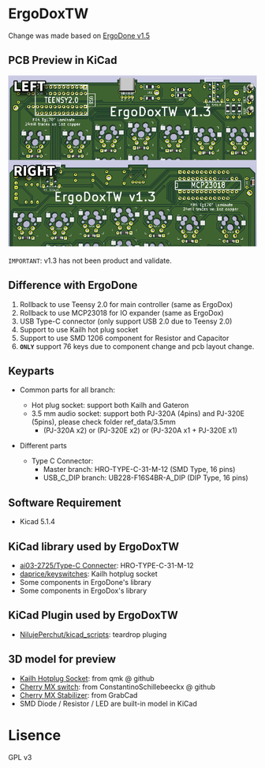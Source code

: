 # ErgoDoxTW
Change was made based on [ErgoDone v1.5](https://github.com/ktec-hq/ErgoDone/commit/091d1d12327a9dc95b3b4be09c8e6d85ce0d4d30)  

## PCB Preview in KiCad
![pcb preview](https://raw.githubusercontent.com/Keyman-Taiwan/ErgoDoxTW/master/pcb_preview.png)

`IMPORTANT`: v1.3 has not been product and validate.

## Difference with ErgoDone
1. Rollback to use Teensy 2.0 for main controller (same as ErgoDox)
2. Rollback to use MCP23018 for IO expander (same as ErgoDox)
3. USB Type-C connector (only support USB 2.0 due to Teensy 2.0)
4. Support to use Kailh hot plug socket
5. Support to use SMD 1206 component for Resistor and Capacitor
6. **`ONLY`** support 76 keys due to component change and pcb layout change.

## Keyparts
* Common parts for all branch:
  * Hot plug socket: support both Kailh and Gateron 
  * 3.5 mm audio socket: support both PJ-320A (4pins) and PJ-320E (5pins), please check folder ref_data/3.5mm
    * (PJ-320A x2) or (PJ-320E x2) or (PJ-320A x1 + PJ-320E x1)

* Different parts
  * Type C Connector:
    * Master branch: HRO-TYPE-C-31-M-12 (SMD Type, 16 pins)
    * USB_C_DIP branch: UB228-F16S4BR-A_DIP (DIP Type, 16 pins)

## Software Requirement
* Kicad 5.1.4

## KiCad library used by ErgoDoxTW
* [ai03-2725/Type-C Connecter](https://github.com/ai03-2725/Type-C.pretty): HRO-TYPE-C-31-M-12
* [daprice/keyswitches](https://github.com/daprice/keyswitches.pretty): Kailh hotplug socket
* Some components in ErgoDone's library
* Some components in ErgoDox's library

## KiCad Plugin used by ErgoDoxTW
* [NilujePerchut/kicad_scripts](https://github.com/NilujePerchut/kicad_scripts): teardrop pluging

## 3D model for preview
* [Kailh Hotplug Socket](https://github.com/qmk/qmk_hardware/tree/master/components): from qmk @ github
* [Cherry MX switch](https://github.com/ConstantinoSchillebeeckx/cherry-mx-switch): from ConstantinoSchillebeeckx @ github
* [Cherry MX Stabilizer](https://grabcad.com/library/cherry-mx-stabilizer-mx-1): from GrabCad
* SMD Diode / Resistor / LED are built-in model in KiCad

# Lisence
GPL v3
